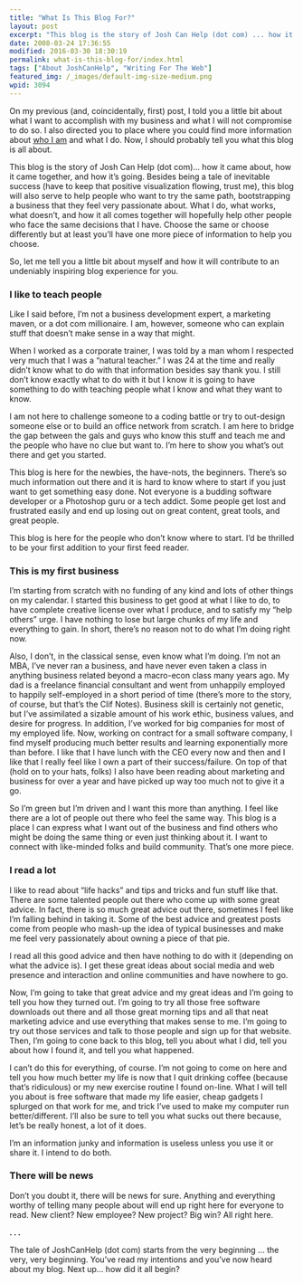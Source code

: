 ```yaml
---
title: "What Is This Blog For?"
layout: post
excerpt: "This blog is the story of Josh Can Help (dot com) ... how it came about, how it came together, and how it’s going."
date: 2008-03-24 17:36:55
modified: 2016-03-30 18:30:19
permalink: what-is-this-blog-for/index.html
tags: ["About JoshCanHelp", "Writing For The Web"]
featured_img: /_images/default-img-size-medium.png
wpid: 3094
---
```


On my previous (and, coincidentally, first) post, I told you a little bit about what I want to accomplish with my business and what I will not compromise to do so. I also directed you to place where you could find more information about [who I am](/about) and what I do. Now, I should probably tell you what this blog is all about.

This blog is the story of Josh Can Help (dot com)… how it came about, how it came together, and how it’s going. Besides being a tale of inevitable success (have to keep that positive visualization flowing, trust me), this blog will also serve to help people who want to try the same path, bootstrapping a business that they feel very passionate about. What I do, what works, what doesn’t, and how it all comes together will hopefully help other people who face the same decisions that I have. Choose the same or choose differently but at least you’ll have one more piece of information to help you choose.

So, let me tell you a little bit about myself and how it will contribute to an undeniably inspiring blog experience for you.

### I like to teach people

Like I said before, I’m not a business development expert, a marketing maven, or a dot com millionaire. I am, however, someone who can explain stuff that doesn’t make sense in a way that might.

When I worked as a corporate trainer, I was told by a man whom I respected very much that I was a “natural teacher.” I was 24 at the time and really didn’t know what to do with that information besides say thank you. I still don’t know exactly what to do with it but I know it is going to have something to do with teaching people what I know and what they want to know.

I am not here to challenge someone to a coding battle or try to out-design someone else or to build an office network from scratch. I am here to bridge the gap between the gals and guys who know this stuff and teach me and the people who have no clue but want to. I’m here to show you what’s out there and get you started.

This blog is here for the newbies, the have-nots, the beginners. There’s so much information out there and it is hard to know where to start if you just want to get something easy done. Not everyone is a budding software developer or a Photoshop guru or a tech addict. Some people get lost and frustrated easily and end up losing out on great content, great tools, and great people.

This blog is here for the people who don’t know where to start. I’d be thrilled to be your first addition to your first feed reader.

### This is my first business

I’m starting from scratch with no funding of any kind and lots of other things on my calendar. I started this business to get good at what I like to do, to have complete creative license over what I produce, and to satisfy my “help others” urge. I have nothing to lose but large chunks of my life and everything to gain. In short, there’s no reason not to do what I’m doing right now.

Also, I don’t, in the classical sense, even know what I’m doing. I’m not an MBA, I’ve never ran a business, and have never even taken a class in anything business related beyond a macro-econ class many years ago. My dad is a freelance financial consultant and went from unhappily employed to happily self-employed in a short period of time (there’s more to the story, of course, but that’s the Clif Notes). Business skill is certainly not genetic, but I’ve assimilated a sizable amount of his work ethic, business values, and desire for progress. In addition, I’ve worked for big companies for most of my employed life. Now, working on contract for a small software company, I find myself producing much better results and learning exponentially more than before. I like that I have lunch with the CEO every now and then and I like that I really feel like I own a part of their success/failure. On top of that (hold on to your hats, folks) I also have been reading about marketing and business for over a year and have picked up way too much not to give it a go.

So I’m green but I’m driven and I want this more than anything. I feel like there are a lot of people out there who feel the same way. This blog is a place I can express what I want out of the business and find others who might be doing the same thing or even just thinking about it. I want to connect with like-minded folks and build community. That’s one more piece.

### I read a lot

I like to read about “life hacks” and tips and tricks and fun stuff like that. There are some talented people out there who come up with some great advice. In fact, there is so much great advice out there, sometimes I feel like I’m falling behind in taking it. Some of the best advice and greatest posts come from people who mash-up the idea of typical businesses and make me feel very passionately about owning a piece of that pie.

I read all this good advice and then have nothing to do with it (depending on what the advice is). I get these great ideas about social media and web presence and interaction and online communities and have nowhere to go.

Now, I’m going to take that great advice and my great ideas and I’m going to tell you how they turned out. I’m going to try all those free software downloads out there and all those great morning tips and all that neat marketing advice and use everything that makes sense to me. I’m going to try out those services and talk to those people and sign up for that website. Then, I’m going to cone back to this blog, tell you about what I did, tell you about how I found it, and tell you what happened.

I can’t do this for everything, of course. I’m not going to come on here and tell you how much better my life is now that I quit drinking coffee (because that’s ridiculous) or my new exercise routine I found on-line. What I will tell you about is free software that made my life easier, cheap gadgets I splurged on that work for me, and trick I’ve used to make my computer run better/different. I’ll also be sure to tell you what sucks out there because, let’s be really honest, a lot of it does.

I’m an information junky and information is useless unless you use it or share it. I intend to do both.

### There will be news

Don’t you doubt it, there will be news for sure. Anything and everything worthy of telling many people about will end up right here for everyone to read. New client? New employee? New project? Big win? All right here.

**. . .**

The tale of JoshCanHelp (dot com) starts from the very beginning ... the very, very beginning. You’ve read my intentions and you’ve now heard about my blog. Next up… how did it all begin?
